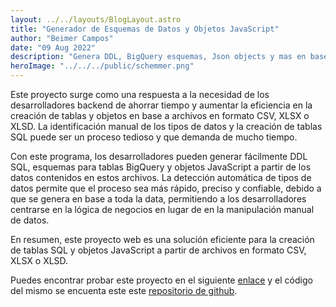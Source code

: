 ```yaml
---
layout: ../../layouts/BlogLayout.astro
title: "Generador de Esquemas de Datos y Objetos JavaScript"
author: "Beimer Campos"
date: "09 Aug 2022"
description: "Genera DDL, BigQuery esquemas, Json objects y mas en base a archivos..."
heroImage: "../../../public/schemmer.png"
---
```


Este proyecto surge como una respuesta a la necesidad de los desarrolladores backend de ahorrar tiempo y aumentar la eficiencia en la creación de tablas y objetos en base a archivos en formato CSV, XLSX o XLSD. La identificación manual de los tipos de datos y la creación de tablas SQL puede ser un proceso tedioso y que demanda de mucho tiempo.

Con este programa, los desarrolladores pueden generar fácilmente DDL SQL, esquemas para tablas BigQuery y objetos JavaScript a partir de los datos contenidos en estos archivos. La detección automática de tipos de datos permite que el proceso sea más rápido, preciso y confiable, debido a que se genera en base a toda la data, permitiendo a los desarrolladores centrarse en la lógica de negocios en lugar de en la manipulación manual de datos.

En resumen, este proyecto web es una solución eficiente para la creación de tablas SQL y objetos JavaScript a partir de archivos en formato CSV, XLSX o XLSD.

Puedes encontrar probar este proyecto en el siguiente [enlace](https://dbeimer.github.io/schemmer/) y el código del mismo se encuenta este este [repositorio de github](https://github.com/dbeimer/schemmer).



